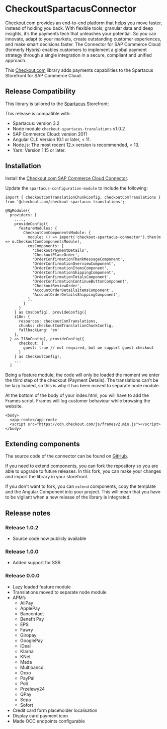 # CheckoutSpartacusConnector
Checkout.com provides an end-to-end platform that helps you move faster, instead of holding you back. With flexible tools, granular data and deep insights, it’s the payments tech that unleashes your potential. So you can innovate, adapt to your markets, create outstanding customer experiences, and make smart decisions faster. The Connector for SAP Commerce Cloud (formerly Hybris) enables customers to implement a global payment strategy through a single integration in a secure, compliant and unified approach.

This [Checkout.com](https://www.checkout.com/) library adds payments capabilities to the Spartacus Storefront for SAP Commerce Cloud. 

## Release Compatibility
This library is tailored to the [Spartacus](https://sap.github.io/spartacus-docs/) Storefront:

This release is compatible with:
* Spartacus: version 3.2
* Node module `checkout-spartacus-translations` v1.0.2
* SAP Commerce Cloud: version 2011
* Angular CLI: Version 10.1 or later, < 11.
* Node.js: The most recent 12.x version is recommended, < 13.
* Yarn: Version 1.15 or later.

## Installation 
Install the [Checkout.com SAP Commerce Cloud Connector](https://github.com/checkout/Checkout-SAP-Cloud-Commerce-2011).
 
Update the `spartacus-configuration-module` to include the following:

```
import { checkoutComTranslationChunkConfig, checkoutComTranslations } from '@checkout.com/checkout-spartacus-translations';

@NgModule({
  providers: [
    ....,
    provideConfig({
      featureModules: {
        CheckoutComComponentsModule: {
          module: () => import('checkout-spartacus-connector').then(m => m.CheckoutComComponentsModule),
          cmsComponents: [
            'CheckoutPaymentDetails',
            'CheckoutPlaceOrder',
            'OrderConfirmationThankMessageComponent',
            'OrderConfirmationOverviewComponent',
            'OrderConfirmationItemsComponent',
            'OrderConfirmationShippingComponent',
            'OrderConfirmationTotalsComponent',
            'OrderConfirmationContinueButtonComponent',
            'CheckoutReviewOrder',
            'AccountOrderDetailsItemsComponent',
            'AccountOrderDetailsShippingComponent',
          ],
        }
      }
    } as CmsConfig), provideConfig({
    i18n: {
      resources: checkoutComTranslations,
      chunks: checkoutComTranslationChunkConfig,
      fallbackLang: 'en'
    },
  } as I18nConfig), provideConfig({
      checkout: {
        guest: true // not required, but we support guest checkout
      }
    } as CheckoutConfig),
    ...
  ]
```
Being a feature module, the code will only be loaded the moment we enter the third step of the checkout (Payment Details). The translations can’t be be lazy loaded, so this is why it has been moved to separate node module.

At the bottom of the body of your index.html, you will have to add the Frames script. Frames will log customer behaviour while browsing the website.

```
<body>
  <app-root></app-root>  
  <script src="https://cdn.checkout.com/js/framesv2.min.js"></script>
</body>
```

## Extending components
The source code of the connector can be found on [GitHub](https://github.com/checkout/Checkout-SAP-Cloud-Commerce-2011). 

If you need to extend components, you can fork the repository so you are able to upgrade to future releases. In this fork, you can make your changes and import the library in your storefront.

If you don't want to fork, you can `extend` components, copy the template and the Angular Component into your project. This will mean that you have to be vigilant when a new release of the library is integrated.

## Release notes

### Release 1.0.2
* Source code now publicly available 

### Release 1.0.0
* Added support for SSR

### Release 0.0.0
* Lazy loaded feature module
* Translations moved to separate node module
* APM’s
   * AliPay
   * ApplePay
   * Bancontact
   * Benefit Pay
   * EPS
   * Fawry
   * Giropay
   * GooglePay
   * iDeal
   * Klarna
   * KNet
   * Mada
   * Multibanco
   * Oxxo
   * PayPal
   * Poli
   * Przelewy24
   * QPay
   * Sepa
   * Sofort 
* Credit card form placeholder localisation
* Display card payment icon
* Made OCC endpoints configurable
